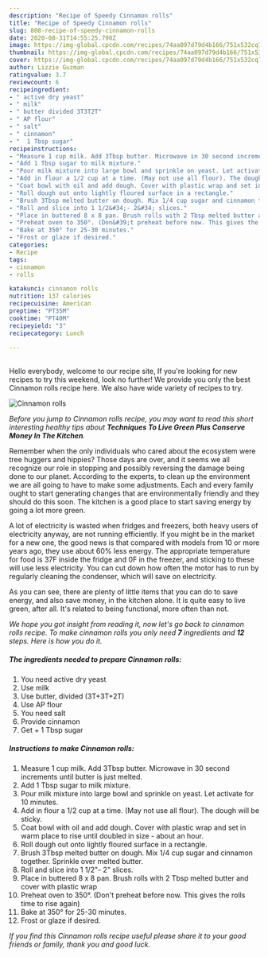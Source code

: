 ```yaml
---
description: "Recipe of Speedy Cinnamon rolls"
title: "Recipe of Speedy Cinnamon rolls"
slug: 808-recipe-of-speedy-cinnamon-rolls
date: 2020-08-31T14:55:25.790Z
image: https://img-global.cpcdn.com/recipes/74aa097d79d4b166/751x532cq70/cinnamon-rolls-recipe-main-photo.jpg
thumbnail: https://img-global.cpcdn.com/recipes/74aa097d79d4b166/751x532cq70/cinnamon-rolls-recipe-main-photo.jpg
cover: https://img-global.cpcdn.com/recipes/74aa097d79d4b166/751x532cq70/cinnamon-rolls-recipe-main-photo.jpg
author: Lizzie Guzman
ratingvalue: 3.7
reviewcount: 6
recipeingredient:
- " active dry yeast"
- " milk"
- " butter divided 3T3T2T"
- " AP flour"
- " salt"
- " cinnamon"
- "  1 Tbsp sugar"
recipeinstructions:
- "Measure 1 cup milk. Add 3Tbsp butter. Microwave in 30 second increments until butter is just melted."
- "Add 1 Tbsp sugar to milk mixture."
- "Pour milk mixture into large bowl and sprinkle on yeast. Let activate for 10 minutes."
- "Add in flour a 1/2 cup at a time. (May not use all flour). The dough will be sticky."
- "Coat bowl with oil and add dough. Cover with plastic wrap and set in warm place to rise until doubled in size - about an hour."
- "Roll dough out onto lightly floured surface in a rectangle."
- "Brush 3Tbsp melted butter on dough. Mix 1/4 cup sugar and cinnamon together. Sprinkle over melted butter."
- "Roll and slice into 1 1/2&#34;- 2&#34; slices."
- "Place in buttered 8 x 8 pan. Brush rolls with 2 Tbsp melted butter and cover with plastic wrap"
- "Preheat oven to 350°. (Don&#39;t preheat before now. This gives the rolls time to rise again)"
- "Bake at 350° for 25-30 minutes."
- "Frost or glaze if desired."
categories:
- Recipe
tags:
- cinnamon
- rolls

katakunci: cinnamon rolls 
nutrition: 137 calories
recipecuisine: American
preptime: "PT35M"
cooktime: "PT40M"
recipeyield: "3"
recipecategory: Lunch

---
```

<br>
Hello everybody, welcome to our recipe site, If you're looking for new recipes to try this weekend, look no further! We provide you only the best Cinnamon rolls recipe here. We also have wide variety of recipes to try.
<br>


![Cinnamon rolls](https://img-global.cpcdn.com/recipes/74aa097d79d4b166/751x532cq70/cinnamon-rolls-recipe-main-photo.jpg)

<i>Before you jump to Cinnamon rolls recipe, you may want to read this short interesting healthy tips about 
<strong>Techniques To Live Green Plus Conserve Money In The Kitchen</strong>.</i>
</br>

Remember when the only individuals who cared about the ecosystem were tree huggers and hippies? Those days are over, and it seems we all recognize our role in stopping and possibly reversing the damage being done to our planet. According to the experts, to clean up the environment we are all going to have to make some adjustments. Each and every family ought to start generating changes that are environmentally friendly and they should do this soon. The kitchen is a good place to start saving energy by going a lot more green.

A lot of electricity is wasted when fridges and freezers, both heavy users of electricity anyway, are not running efficiently. If you might be in the market for a new one, the good news is that compared with models from 10 or more years ago, they use about 60% less energy. The appropriate temperature for food is 37F inside the fridge and 0F in the freezer, and sticking to these will use less electricity. You can cut down how often the motor has to run by regularly cleaning the condenser, which will save on electricity.

As you can see, there are plenty of little items that you can do to save energy, and also save money, in the kitchen alone. It is quite easy to live green, after all. It's related to being functional, more often than not.


<i>We hope you got insight from reading it, now let's go back to cinnamon rolls recipe. To make cinnamon rolls you only need <strong>7</strong> ingredients and <strong>12</strong> steps. Here is how you do it.
</i>

##### The ingredients needed to prepare Cinnamon rolls:

1. You need  active dry yeast
1. Use  milk
1. Use  butter, divided (3T+3T+2T)
1. Use  AP flour
1. You need  salt
1. Provide  cinnamon
1. Get  + 1 Tbsp sugar


##### Instructions to make Cinnamon rolls:

1. Measure 1 cup milk. Add 3Tbsp butter. Microwave in 30 second increments until butter is just melted.
1. Add 1 Tbsp sugar to milk mixture.
1. Pour milk mixture into large bowl and sprinkle on yeast. Let activate for 10 minutes.
1. Add in flour a 1/2 cup at a time. (May not use all flour). The dough will be sticky.
1. Coat bowl with oil and add dough. Cover with plastic wrap and set in warm place to rise until doubled in size - about an hour.
1. Roll dough out onto lightly floured surface in a rectangle.
1. Brush 3Tbsp melted butter on dough. Mix 1/4 cup sugar and cinnamon together. Sprinkle over melted butter.
1. Roll and slice into 1 1/2&#34;- 2&#34; slices.
1. Place in buttered 8 x 8 pan. Brush rolls with 2 Tbsp melted butter and cover with plastic wrap
1. Preheat oven to 350°. (Don&#39;t preheat before now. This gives the rolls time to rise again)
1. Bake at 350° for 25-30 minutes.
1. Frost or glaze if desired.


<i>If you find this Cinnamon rolls recipe useful please share it to your good friends or family, thank you and good luck.</i>
